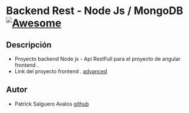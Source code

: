 # Backend Rest - Node Js / MongoDB [![Awesome](https://cdn.rawgit.com/sindresorhus/awesome/d7305f38d29fed78fa85652e3a63e154dd8e8829/media/badge.svg)](https://github.com/patricksalguero)


## Descripción

- Proyecto backend Node js - Api RestFull para el proyecto de angular frontend .
- Link del proyecto frontend . [advanced](https://github.com/patricksalguero/advanced)

## Autor
- Patrick Salguero Avalos [github](https://github.com/patricksalguero)
